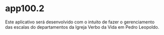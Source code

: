 # app100.2
Este aplicativo será desenvolvido com o intuito de fazer o gerenciamento das escalas do departamentos da Igreja Verbo da Vida em Pedro Leopoldo.
